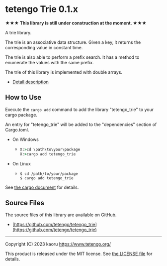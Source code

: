 tetengo Trie 0.1.x
==================

**★★★ This library is still under construction at the moment. ★★★**

A trie library.

The trie is an associative data structure.
Given a key, it returns the corresponding value in constant time.

The trie is also able to perform a prefix search.
It has a method to enumerate the values with the same prefix.

The trie of this library is implemented with double arrays.

- [Detail description](https://docs.rs/tetengo_trie/latest/tetengo_trie/)

How to Use
----------

Execute the `cargo add` command to add the library "tetengo_trie" to your cargo
package.

An entry for "tetengo_trie" will be added to the "dependencies" section of
Cargo.toml.

- On Windows
  - ```bat
    X:>cd \path\to\your\package
    X:>cargo add tetengo_trie
    ```
- On Linux
  - ```shell-session
    $ cd /path/to/your/package
    $ cargo add tetengo_trie
    ```

See
[the cargo document](https://doc.rust-lang.org/cargo/commands/cargo-add.html)
for details.

Source Files
------------

The source files of this library are available on GitHub.

- [https://github.com/tetengo/tetengo_trie](https://github.com/tetengo/tetengo_trie)


---

Copyright (C) 2023 kaoru  <https://www.tetengo.org/>

This product is released under the MIT license.
See [the LICENSE
file](https://github.com/tetengo/tetengo_trie/blob/main/LICENSE) for details.
